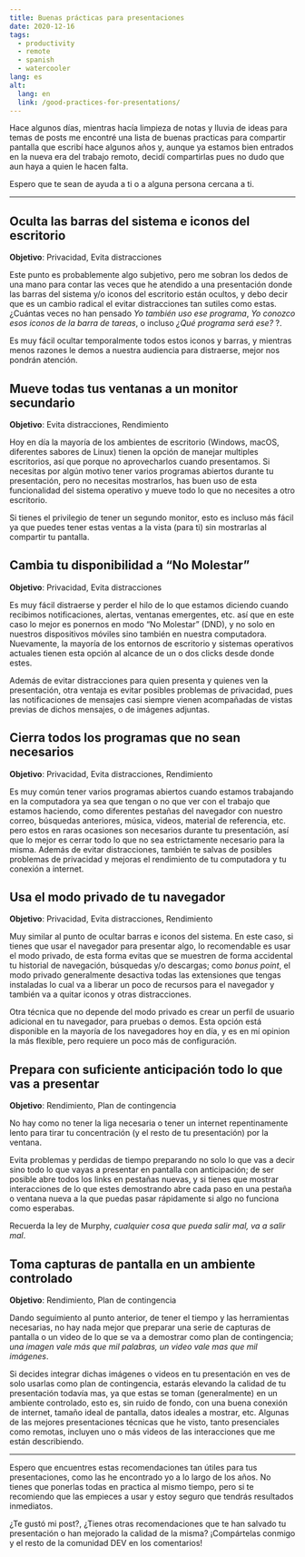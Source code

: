 ```yaml
---
title: Buenas prácticas para presentaciones
date: 2020-12-16
tags:
  - productivity
  - remote
  - spanish
  - watercooler
lang: es
alt:
  lang: en
  link: /good-practices-for-presentations/
---
```


Hace algunos días, mientras hacía limpieza de notas y lluvia de ideas para temas de posts me encontré una lista de buenas practicas para compartir pantalla que escribí hace algunos años y, aunque ya estamos bien entrados en la nueva era del trabajo remoto, decidí compartirlas pues no dudo que aun haya a quien le hacen falta.

Espero que te sean de ayuda a ti o a alguna persona cercana a ti.

---

## Oculta las barras del sistema e iconos del escritorio

**Objetivo**: Privacidad, Evita distracciones

Este punto es probablemente algo subjetivo, pero me sobran los dedos de una mano para contar las veces que he atendido a una presentación donde las barras del sistema y/o iconos del escritorio están ocultos, y debo decir que es un cambio radical el evitar distracciones tan sutiles como estas. ¿Cuántas veces no han pensado _Yo también uso ese programa_, _Yo conozco esos iconos de la barra de tareas_, o incluso _¿Qué programa será ese?_ ?.

Es muy fácil ocultar temporalmente todos estos iconos y barras, y mientras menos razones le demos a nuestra audiencia para distraerse, mejor nos pondrán atención.

## Mueve todas tus ventanas a un monitor secundario

**Objetivo**: Evita distracciones, Rendimiento

Hoy en día la mayoría de los ambientes de escritorio (Windows, macOS, diferentes sabores de Linux) tienen la opción de manejar multiples escritorios, así que porque no aprovecharlos cuando presentamos. Si necesitas por algún motivo tener varios programas abiertos durante tu presentación, pero no necesitas mostrarlos, has buen uso de esta funcionalidad del sistema operativo y mueve todo lo que no necesites a otro escritorio.

Si tienes el privilegio de tener un segundo monitor, esto es incluso más fácil ya que puedes tener estas ventas a la vista (para ti) sin mostrarlas al compartir tu pantalla.

## Cambia tu disponibilidad a &#8220;No Molestar&#8221;

**Objetivo**: Privacidad, Evita distracciones

Es muy fácil distraerse y perder el hilo de lo que estamos diciendo cuando recibimos notificaciones, alertas, ventanas emergentes, etc. así que en este caso lo mejor es ponernos en modo &#8220;No Molestar&#8221; (DND), y no solo en nuestros dispositivos móviles sino también en nuestra computadora. Nuevamente, la mayoría de los entornos de escritorio y sistemas operativos actuales tienen esta opción al alcance de un o dos clicks desde donde estes.

Además de evitar distracciones para quien presenta y quienes ven la presentación, otra ventaja es evitar posibles problemas de privacidad, pues las notificaciones de mensajes casi siempre vienen acompañadas de vistas previas de dichos mensajes, o de imágenes adjuntas.

## Cierra todos los programas que no sean necesarios

**Objetivo**: Privacidad, Evita distracciones, Rendimiento

Es muy común tener varios programas abiertos cuando estamos trabajando en la computadora ya sea que tengan o no que ver con el trabajo que estamos haciendo, como diferentes pestañas del navegador con nuestro correo, búsquedas anteriores, música, videos, material de referencia, etc. pero estos en raras ocasiones son necesarios durante tu presentación, así que lo mejor es cerrar todo lo que no sea estrictamente necesario para la misma. Además de evitar distracciones, también te salvas de posibles problemas de privacidad y mejoras el rendimiento de tu computadora y tu conexión a internet.

## Usa el modo privado de tu navegador

**Objetivo**: Privacidad, Evita distracciones, Rendimiento

Muy similar al punto de ocultar barras e iconos del sistema. En este caso, si tienes que usar el navegador para presentar algo, lo recomendable es usar el modo privado, de esta forma evitas que se muestren de forma accidental tu historial de navegación, búsquedas y/o descargas; como _bonus point_, el modo privado generalmente desactiva todas las extensiones que tengas instaladas lo cual va a liberar un poco de recursos para el navegador y también va a quitar iconos y otras distracciones.

Otra técnica que no depende del modo privado es crear un perfil de usuario adicional en tu navegador, para pruebas o demos. Esta opción está disponible en la mayoría de los navegadores hoy en día, y es en mí opinion la más flexible, pero requiere un poco más de configuración.

## Prepara con suficiente anticipación todo lo que vas a presentar

**Objetivo**: Rendimiento, Plan de contingencia

No hay como no tener la liga necesaria o tener un internet repentinamente lento para tirar tu concentración (y el resto de tu presentación) por la ventana.

Evita problemas y perdidas de tiempo preparando no solo lo que vas a decir sino todo lo que vayas a presentar en pantalla con anticipación; de ser posible abre todos los links en pestañas nuevas, y si tienes que mostrar interacciones de lo que estes demostrando abre cada paso en una pestaña o ventana nueva a la que puedas pasar rápidamente si algo no funciona como esperabas.

Recuerda la ley de Murphy, _cualquier cosa que pueda salir mal, va a salir mal_.

## Toma capturas de pantalla en un ambiente controlado

**Objetivo**: Rendimiento, Plan de contingencia

Dando seguimiento al punto anterior, de tener el tiempo y las herramientas necesarias, no hay nada mejor que preparar una serie de capturas de pantalla o un video de lo que se va a demostrar como plan de contingencia; _una imagen vale más que mil palabras, un video vale mas que mil imágenes_.

Si decides integrar dichas imágenes o videos en tu presentación en ves de solo usarlas como plan de contingencia, estarás elevando la calidad de tu presentación todavía mas, ya que estas se toman (generalmente) en un ambiente controlado, esto es, sin ruido de fondo, con una buena conexión de internet, tamaño ideal de pantalla, datos ideales a mostrar, etc. Algunas de las mejores presentaciones técnicas que he visto, tanto presenciales como remotas, incluyen uno o más videos de las interacciones que me están describiendo.

---

Espero que encuentres estas recomendaciones tan útiles para tus presentaciones, como las he encontrado yo a lo largo de los años. No tienes que ponerlas todas en practica al mismo tiempo, pero si te recomiendo que las empieces a usar y estoy seguro que tendrás resultados inmediatos.

¿Te gustó mi post?, ¿Tienes otras recomendaciones que te han salvado tu presentación o han mejorado la calidad de la misma? ¡Compártelas conmigo y el resto de la comunidad DEV en los comentarios!

